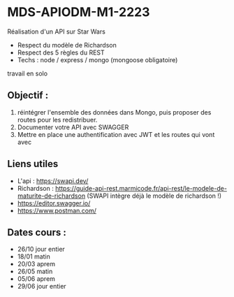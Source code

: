 # MDS-APIODM-M1-2223

Réalisation d'un API sur Star Wars
- Respect du modèle de Richardson
- Respect des 5 règles du REST
- Techs : node / express / mongo (mongoose obligatoire)

travail en solo


## Objectif : 

1. réintégrer l'ensemble des données dans Mongo, puis proposer des routes pour les redistribuer.
2. Documenter votre API avec SWAGGER
3. Mettre en place une authentification avec JWT et les routes qui vont avec


## Liens utiles

- L'api : https://swapi.dev/
- Richardson : https://guide-api-rest.marmicode.fr/api-rest/le-modele-de-maturite-de-richardson (SWAPI intègre déjà le modèle de richardson !)
- https://editor.swagger.io/
- https://www.postman.com/

## Dates cours : 
- 26/10 jour entier
- 18/01 matin
- 20/03 aprem
- 26/05 matin
- 05/06 aprem
- 29/06 jour entier
